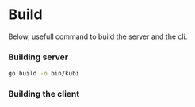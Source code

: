 # Build

Below, usefull command to build the server and the cli.

### Building server

```bash
go build -o bin/kubi
```

### Building the client
